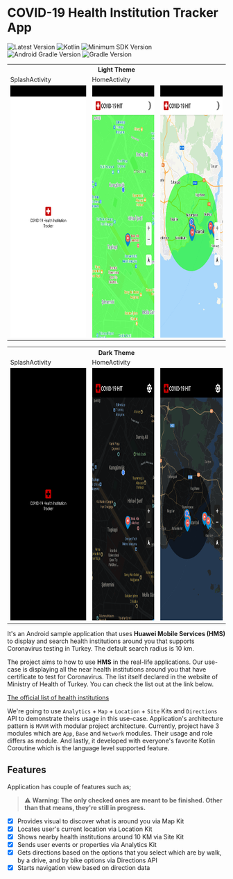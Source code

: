 # COVID-19 Health Institution Tracker App

![Latest Version](https://img.shields.io/badge/latestVersion-0.1-yellow) ![Kotlin](https://img.shields.io/badge/language-kotlin-blue) ![Minimum SDK Version](https://img.shields.io/badge/minSDK-21-orange) ![Android Gradle Version](https://img.shields.io/badge/androidGradleVersion-4.0.0-green) ![Gradle Version](https://img.shields.io/badge/gradleVersion-6.1.1-informational)

<table>
  <tr>
    <th colspan="3">Light Theme</th>
  </tr>
  <tr>
    <td>SplashActivity</td>
     <td colspan="2">HomeActivity</td>
  </tr>
  <tr>
    <td><img src="resources/splash_light.png" width=270 height=580></td>
    <td><img src="resources/home_light.png" width=270 height=580></td>
    <td><img src="resources/home_light_distant_look.png" width=270 height=580></td>
  </tr>
 </table>

 <table>
  <tr>
    <th colspan="3">Dark Theme</th>
  </tr>
  <tr>
    <td>SplashActivity</td>
     <td colspan="2">HomeActivity</td>
  </tr>
  <tr>
    <td><img src="resources/splash_dark.png" width=270 height=580></td>
    <td><img src="resources/home_dark.png" width=270 height=580></td>
    <td><img src="resources/home_dark_distant_look.png" width=270 height=580></td>
  </tr>
 </table>

It's an Android sample application that uses **Huawei Mobile Services (HMS)** to display and search health institutions around you that supports Coronavirus testing in Turkey. The default search radius is 10 km. 

The project aims to how to use **HMS** in the real-life applications. Our use-case is displaying all the near health institutions around you that have certificate to test for Coronavirus. The list itself declared in the website of Ministry of Health of Turkey. You can check the list out at the link below.

[The official list of health institutions](https://covid19bilgi.saglik.gov.tr/tr/covid-19-yetkilendirilmis-tani-laboratuvarlari-listesi)



We're going to use `Analytics` + `Map` + `Location` + `Site` Kits and `Directions` API to demonstrate theirs usage in this use-case. Application's architecture pattern is `MVVM` with modular project architecture. Currently, project have 3 modules which are `App`, `Base` and `Network` modules. Their usage and role differs as module. And lastly, it developed with everyone's favorite Kotlin Coroutine which is the language level supported feature.


## Features

Application has couple of features such as;

> ⚠ **Warning: The only checked ones are meant to be finished. Other than that means, they're still in progress.**  

- [x]  Provides visual to discover what is around you via Map Kit
- [x]  Locates user's current location via Location Kit
- [x]  Shows nearby health institutions around 10 KM via Site Kit
- [x]  Sends user events or properties via Analytics Kit
- [x]  Gets directions based on the options that you select which are by walk, by a drive, and by bike options via Directions API
- [x]  Starts navigation view based on direction data